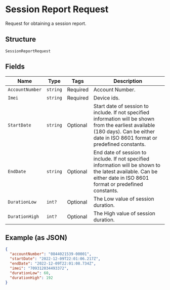 
# Session Report Request

Request for obtaining a session report.

## Structure

`SessionReportRequest`

## Fields

| Name | Type | Tags | Description |
|  --- | --- | --- | --- |
| `AccountNumber` | `string` | Required | Account Number. |
| `Imei` | `string` | Required | Device ids. |
| `StartDate` | `string` | Optional | Start date of session to include. If not specified  information will be shown from the earliest available (180 days). Can be either date in ISO 8601 format or predefined constants. |
| `EndDate` | `string` | Optional | End date of session to include. If not specified  information will be shown to the latest available. Can be either date in ISO 8601 format or predefined constants. |
| `DurationLow` | `int?` | Optional | The Low value of session duration. |
| `DurationHigh` | `int?` | Optional | The High value of session duration. |

## Example (as JSON)

```json
{
  "accountNumber": "0844021539-00001",
  "startDate": "2022-12-09T22:01:06.217Z",
  "endDate": "2022-12-09T22:01:08.734Z",
  "imei": "709312034493372",
  "durationLow": 60,
  "durationHigh": 192
}
```

